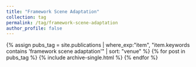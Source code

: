 ```yaml
---
title: "Framework Scene Adaptation"
collection: tag
permalink: /tag/framework-scene-adaptation
author_profile: false
---
```

{% assign pubs_tag = site.publications | where_exp:"item", "item.keywords contains 'framework scene adaptation'" | sort: "venue" %}
{% for post in pubs_tag %}
  {% include archive-single.html %}
{% endfor %}